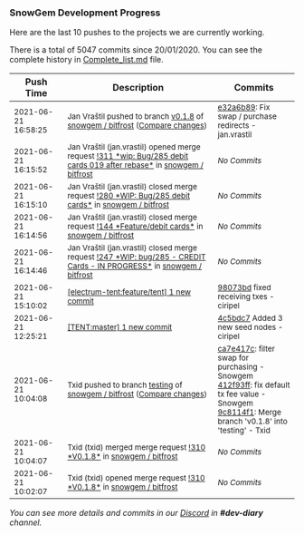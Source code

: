 
### SnowGem Development Progress

Here are the last 10 pushes to the projects we are currently working.

There is a total of 5047 commits since 20/01/2020. You can see the complete history in
 [Complete_list.md](Complete_list.md) file.

| Push Time | Description | Commits |
| --- | --- | --- |
| <sub>2021-06-21 16:58:25</sub> | <sub>Jan Vraštil pushed to branch [v0\.1\.8](https://gitlab.com/snowgem/bitfrost/commits/v0.1.8) of [snowgem / bitfrost](https://gitlab.com/snowgem/bitfrost) ([Compare changes](https://gitlab.com/snowgem/bitfrost/compare/412f93ff8df3d11151efee870b1b0f8321772505...e32a6b89da04d5bc55d2bda6de40ee9b415ed7bf))</sub> | <sub>[e32a6b89](https://gitlab.com/snowgem/bitfrost/-/commit/e32a6b89da04d5bc55d2bda6de40ee9b415ed7bf): Fix swap / purchase redirects - jan.vrastil</sub> |
| <sub>2021-06-21 16:15:52</sub> | <sub>Jan Vraštil (jan.vrastil) opened merge request [\!311 \*wip: Bug/285 debit cards 019 after rebase\*](https://gitlab.com/snowgem/bitfrost/-/merge_requests/311) in [snowgem / bitfrost](https://gitlab.com/snowgem/bitfrost)</sub> | <sub>_No Commits_</sub> |
| <sub>2021-06-21 16:15:10</sub> | <sub>Jan Vraštil (jan.vrastil) closed merge request [\!280 \*WIP: Bug/285 debit cards\*](https://gitlab.com/snowgem/bitfrost/-/merge_requests/280) in [snowgem / bitfrost](https://gitlab.com/snowgem/bitfrost)</sub> | <sub>_No Commits_</sub> |
| <sub>2021-06-21 16:14:56</sub> | <sub>Jan Vraštil (jan.vrastil) closed merge request [\!144 \*Feature/debit cards\*](https://gitlab.com/snowgem/bitfrost/-/merge_requests/144) in [snowgem / bitfrost](https://gitlab.com/snowgem/bitfrost)</sub> | <sub>_No Commits_</sub> |
| <sub>2021-06-21 16:14:46</sub> | <sub>Jan Vraštil (jan.vrastil) closed merge request [\!247 \*WIP: bug/285 \- CREDIT Cards \- IN PROGRESS\*](https://gitlab.com/snowgem/bitfrost/-/merge_requests/247) in [snowgem / bitfrost](https://gitlab.com/snowgem/bitfrost)</sub> | <sub>_No Commits_</sub> |
| <sub>2021-06-21 15:10:02</sub> | <sub>[[electrum-tent:feature/tent] 1 new commit](https://github.com/ciripel/electrum-tent/commit/98073bd9993880816be56a1bb5e1624fc180752e)</sub> | <sub>[98073bd](https://github.com/ciripel/electrum-tent/commit/98073bd9993880816be56a1bb5e1624fc180752e) fixed receiving txes - ciripel</sub> |
| <sub>2021-06-21 12:25:21</sub> | <sub>[[TENT:master] 1 new commit](https://github.com/TENTOfficial/TENT/commit/4c5bdc790d083914c7b4b861b5b0e4c81fdce50b)</sub> | <sub>[4c5bdc7](https://github.com/TENTOfficial/TENT/commit/4c5bdc790d083914c7b4b861b5b0e4c81fdce50b) Added 3 new seed nodes - ciripel</sub> |
| <sub>2021-06-21 10:04:08</sub> | <sub>Txid pushed to branch [testing](https://gitlab.com/snowgem/bitfrost/commits/testing) of [snowgem / bitfrost](https://gitlab.com/snowgem/bitfrost) ([Compare changes](https://gitlab.com/snowgem/bitfrost/compare/257f23681e7813fed9ca0fc460829a981ede30af...9c8114f16ff6832565bef73ac9cee00689e46654))</sub> | <sub>[ca7e417c](https://gitlab.com/snowgem/bitfrost/-/commit/ca7e417ca6dd657d9ab737c29483eaa31f48acf3): filter swap for purchasing - Snowgem<br>[412f93ff](https://gitlab.com/snowgem/bitfrost/-/commit/412f93ff8df3d11151efee870b1b0f8321772505): fix default tx fee value - Snowgem<br>[9c8114f1](https://gitlab.com/snowgem/bitfrost/-/commit/9c8114f16ff6832565bef73ac9cee00689e46654): Merge branch 'v0.1.8' into 'testing' - Txid</sub> |
| <sub>2021-06-21 10:04:07</sub> | <sub>Txid (txid) merged merge request [\!310 \*V0\.1\.8\*](https://gitlab.com/snowgem/bitfrost/-/merge_requests/310) in [snowgem / bitfrost](https://gitlab.com/snowgem/bitfrost)</sub> | <sub>_No Commits_</sub> |
| <sub>2021-06-21 10:02:07</sub> | <sub>Txid (txid) opened merge request [\!310 \*V0\.1\.8\*](https://gitlab.com/snowgem/bitfrost/-/merge_requests/310) in [snowgem / bitfrost](https://gitlab.com/snowgem/bitfrost)</sub> | <sub>_No Commits_</sub> |

_You can see more details and commits in our [Discord](https://discord.gg/zumGnbg) in **#dev-diary** channel._
